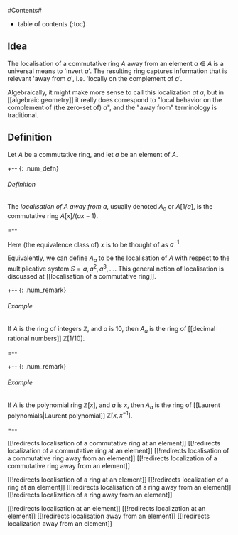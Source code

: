 
#Contents#
* table of contents
{:toc}

## Idea

The localisation of a commutative ring $A$ away from an element $a\in A$ is a universal means to 'invert $a$'.  The resulting ring captures information that is relevant 'away from $a$', i.e. 'locally on the complement of $a$'.

Algebraically, it might make more sense to call this localization *at* $a$, but in [[algebraic geometry]] it really does correspond to "local behavior on the complement of (the zero-set of) $a$", and the "away from" terminology is traditional.

## Definition

Let $A$ be a commutative ring, and let $a$ be an element of $A$.

+-- {: .num_defn}
###### Definition

The _localisation of $A$ away from $a$_, usually denoted $A_{a}$ or $A[1/a]$, is the commutative ring $A[x] / (a x - 1)$. 

=--

Here (the equivalence class of) $x$ is to be thought of as $a^{-1}$.

Equivalently, we can define $A_{a}$ to be the localisation of $A$ with respect to the multiplicative system $S = { a, a^{2}, a^{3}, \ldots }$. This general notion of localisation is discussed at [[localisation of a commutative ring]].

+-- {: .num_remark}
###### Example

If $A$ is the ring of integers $\mathbb{Z}$, and $a$ is $10$, then $A_{a}$ is the ring of [[decimal rational numbers]] $\mathbb{Z}[1/10]$. 

=--

+-- {: .num_remark}
###### Example

If $A$ is the polynomial ring $\mathbb{Z}[x]$, and $a$ is $x$, then $A_{a}$ is the ring of [[Laurent polynomials|Laurent polynomial]] $\mathbb{Z}[x, x^{-1}]$. 

=--


[[!redirects localisation of a commutative ring at an element]]
[[!redirects localization of a commutative ring at an element]]
[[!redirects localisation of a commutative ring away from an element]]
[[!redirects localization of a commutative ring away from an element]]

[[!redirects localisation of a ring at an element]]
[[!redirects localization of a ring at an element]]
[[!redirects localisation of a ring away from an element]]
[[!redirects localization of a ring away from an element]]

[[!redirects localisation at an element]]
[[!redirects localization at an element]]
[[!redirects localisation away from an element]]
[[!redirects localization away from an element]]
